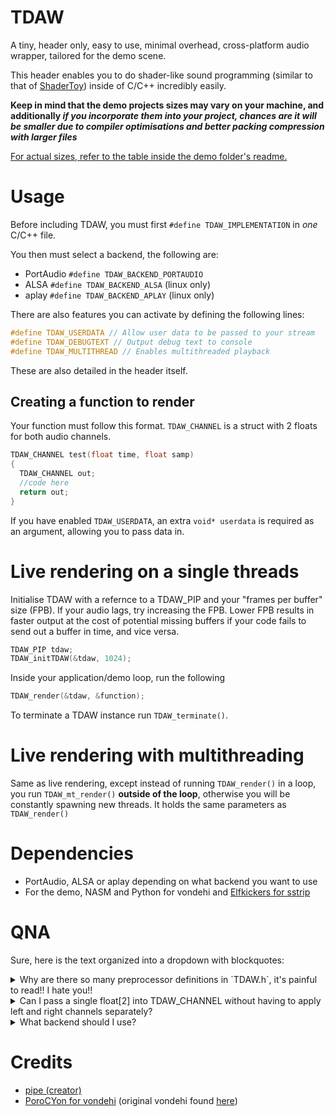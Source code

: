 # TDAW

A tiny, header only, easy to use, minimal overhead, cross-platform audio wrapper, tailored for the demo scene.

This header enables you to do shader-like sound programming (similar to that of [ShaderToy](https://shadertoy.com "ShaderToy")) inside of C/C++ incredibly easily.

**Keep in mind that the demo projects sizes may vary on your machine, and additionally *if you incorporate them into your project, chances are it will be smaller due to compiler optimisations and better packing compression with larger files***

<ins>For actual sizes, refer to the table inside the demo folder's readme.</ins>


# Usage

Before including TDAW, you must first `#define TDAW_IMPLEMENTATION` in *one* C/C++ file.

You then must select a backend, the following are:

- PortAudio `#define TDAW_BACKEND_PORTAUDIO`
- ALSA `#define TDAW_BACKEND_ALSA` (linux only)
- aplay `#define TDAW_BACKEND_APLAY` (linux only)

There are also features you can activate by defining the following lines:

```c
#define TDAW_USERDATA // Allow user data to be passed to your stream
#define TDAW_DEBUGTEXT // Output debug text to console
#define TDAW_MULTITHREAD // Enables multithreaded playback
```
These are also detailed in the header itself.

## Creating a function to render

Your function must follow this format. `TDAW_CHANNEL` is a struct with 2 floats for both audio channels.
```c
TDAW_CHANNEL test(float time, float samp)
{
  TDAW_CHANNEL out;
  //code here
  return out;
}
```
If you have enabled `TDAW_USERDATA`, an extra `void* userdata` is required as an argument, allowing you to pass data in.

# Live rendering on a single threads

Initialise TDAW with a refernce to a TDAW_PIP and your "frames per buffer" size (FPB). If your audio lags, try increasing the FPB. Lower FPB results in faster output at the cost of potential missing buffers if your code fails to send out a buffer in time, and vice versa.

```c
TDAW_PIP tdaw;
TDAW_initTDAW(&tdaw, 1024);
```

Inside your application/demo loop, run the following

```c
TDAW_render(&tdaw, &function);
```

To terminate a TDAW instance run `TDAW_terminate()`.

# Live rendering with multithreading

Same as live rendering, except instead of running `TDAW_render()` in a loop, you run `TDAW_mt_render()` **outside of the loop**, otherwise you will be constantly spawning new threads. It holds the same parameters as `TDAW_render()`

# Dependencies

- PortAudio, ALSA or aplay depending on what backend you want to use
- For the demo, NASM and Python for vondehi and [Elfkickers for sstrip](https://www.muppetlabs.com/~breadbox/software/tiny/teensy.html)

# QNA
Sure, here is the text organized into a dropdown with blockquotes:

<details>
<summary>Why are there so many preprocessor definitions in `TDAW.h`, it's painful to read!! I hate you!!</summary>

> Packaging this all in one header file while trying to save on binary size will result at messy code at some point haha
</details>

<details>
<summary>Can I pass a single float[2] into TDAW_CHANNEL without having to apply left and right channels separately?</summary>

> Yes, just do the following pointer magic
>
> ```c
> TDAW_CHANNEL out;
> float (*ptr)[2] = (float (*)[2])&out;
> float data[2] = {0.2, 0.2};
> *ptr = &data;
> ```
</details>

<details>
<summary>What backend should I use?</summary>

> Portaudio if you want compatibility with other platforms, aplay if you want to save on size. ALSA is slightly worse in size but may offer better performance compared to aplay.
</details>

# Credits
- [pipe (creator)](https://github.com/ppekko)
- [PoroCYon for vondehi](VONDEHI-LICENSE) (original vondehi found [here](https://gitlab.com/PoroCYon/vondehi))
